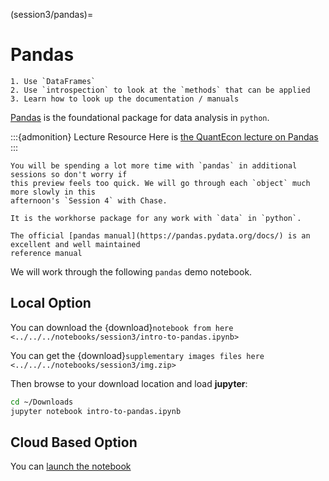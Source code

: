 (session3/pandas)=
# Pandas

```{admonition} Aims & Outcomes:
1. Use `DataFrames`
2. Use `introspection` to look at the `methods` that can be applied
3. Learn how to look up the documentation / manuals
```

[Pandas](https://pandas.pydata.org) is the foundational package for data analysis in `python`.

:::{admonition} Lecture Resource
Here is [the QuantEcon lecture on Pandas](https://python-programming.quantecon.org/pandas.html)
:::

```{note}
You will be spending a lot more time with `pandas` in additional sessions so don't worry if
this preview feels too quick. We will go through each `object` much more slowly in this
afternoon's `Session 4` with Chase.

It is the workhorse package for any work with `data` in `python`.
```

```{tip}
The official [pandas manual](https://pandas.pydata.org/docs/) is an excellent and well maintained
reference manual
```

We will work through the following `pandas` demo notebook.

## Local Option

You can download the {download}`notebook from here <../../../notebooks/session3/intro-to-pandas.ipynb>`

You can get the {download}`supplementary images files here <../../../notebooks/session3/img.zip>`

Then browse to your download location and load **jupyter**:

```bash
cd ~/Downloads
jupyter notebook intro-to-pandas.ipynb
```

## Cloud Based Option

You can [launch the notebook](https://mybinder.org/v2/gh/QuantEcon/2021-workshop-rsit/main?filepath=notebooks%2Fsession3%2Fintro-to-pandas.ipynb)